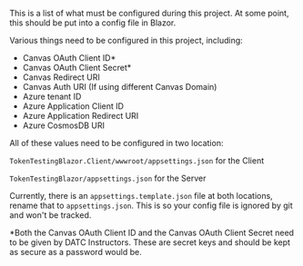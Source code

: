 This is a list of what must be configured during this project. At some point, this should be put into a config file in Blazor.

Various things need to be configured in this project, including:
- Canvas OAuth Client ID*
- Canvas OAuth Client Secret*
- Canvas Redirect URI
- Canvas Auth URI (If using different Canvas Domain)
- Azure tenant ID
- Azure Application Client ID
- Azure Application Redirect URI
- Azure CosmosDB URI

All of these values need to be configured in two location:

`TokenTestingBlazor.Client/wwwroot/appsettings.json` for the Client

`TokenTestingBlazor/appsettings.json` for the Server

Currently, there is an `appsettings.template.json` file at both locations, rename that to `appsettings.json`.
This is so your config file is ignored by git and won't be tracked.

*Both the Canvas OAuth Client ID and the Canvas OAuth Client Secret need to be given by DATC Instructors. These are secret keys and should be kept as secure as a password would be. 
